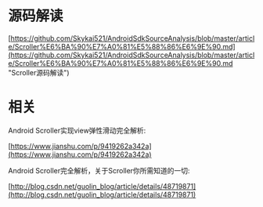 # 源码解读 #

[https://github.com/Skykai521/AndroidSdkSourceAnalysis/blob/master/article/Scroller%E6%BA%90%E7%A0%81%E5%88%86%E6%9E%90.md](https://github.com/Skykai521/AndroidSdkSourceAnalysis/blob/master/article/Scroller%E6%BA%90%E7%A0%81%E5%88%86%E6%9E%90.md "Scroller源码解读")

# 相关 #

Android Scroller实现view弹性滑动完全解析:

[https://www.jianshu.com/p/9419262a342a](https://www.jianshu.com/p/9419262a342a)

Android Scroller完全解析，关于Scroller你所需知道的一切:

[http://blog.csdn.net/guolin_blog/article/details/48719871](http://blog.csdn.net/guolin_blog/article/details/48719871)